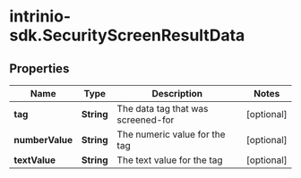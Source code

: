 # intrinio-sdk.SecurityScreenResultData

## Properties
Name | Type | Description | Notes
------------ | ------------- | ------------- | -------------
**tag** | **String** | The data tag that was screened-for | [optional] 
**numberValue** | **String** | The numeric value for the tag | [optional] 
**textValue** | **String** | The text value for the tag | [optional] 


